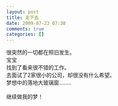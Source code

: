 ```yaml
---
layout: post
title: 走下去
date: 2009-07-23 07:38
comments: true
categories: []
---
```

很突然的一切都在照旧发生。<br/>
宝宝<br/>
找到了看来很不错的工作。<br/>
去面试了2家很小的公司，却很没有什么希望。<br/>
梦想中的落地大玻璃窗........<br/><br/>
继续做我的梦！<br/>
